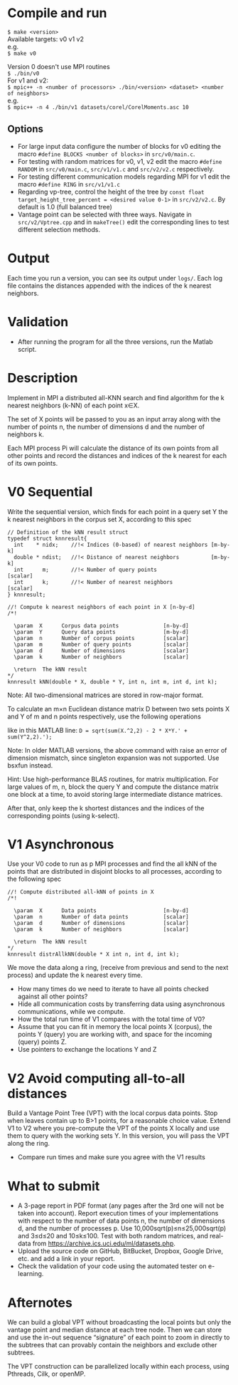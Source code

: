 # Compile and run

`$ make <version>`  
Available targets: v0 v1 v2  
e.g.   
`$ make v0`  
  
Version 0 doesn't use MPI routines  
`$ ./bin/v0`  
For v1 and v2:  
`$ mpic++ -n <number of processors> ./bin/<version> <dataset> <number of neighbors>`  
e.g.   
`$ mpic++ -n 4 ./bin/v1 datasets/corel/CorelMoments.asc 10`  

## Options

- For large input data configure the number of blocks for v0 editing the macro `#define BLOCKS <number of blocks>` in `src/v0/main.c`.
- For testing with random matrices for v0, v1, v2 edit the macro `#define RANDOM` in `src/v0/main.c`, `src/v1/v1.c` and `src/v2/v2.c` respectively.
- For testing different communication models regarding MPI for v1 edit the macro `#define RING` in `src/v1/v1.c`
- Regarding vp-tree, control the height of the tree by `const float target_height_tree_percent = <desired value 0-1>` in `src/v2/v2.c`. By default is 1.0 (full balanced tree)
- Vantage point can be selected with three ways. Navigate in `src/v2/Vptree.cpp` and in `makeTree()` edit the corresponding lines to test different selection methods.

# Output

Each time you run a version, you can see its output under `logs/`. Each log file contains the distances appended with the indices of the k nearest neighbors.

# Validation

- After running the program for all the three versions, run the Matlab script. 

# Description

Implement in MPI a distributed all-KNN search and find algorithm for the k nearest neighbors (k-NN) of each point x∈X.

The set of X points will be passed to you as an input array along with the number of points n, the number of dimensions d and the number of neighbors k.

Each MPI process Pi will calculate the distance of its own points from all other points and record the distances and indices of the k nearest for each of its own points.

# V0 Sequential

Write the sequential version, which finds for each point in a query set Y the k nearest neighbors in the corpus set X, according to this spec

```
// Definition of the kNN result struct
typedef struct knnresult{
  int    * nidx;    //!< Indices (0-based) of nearest neighbors [m-by-k]
  double * ndist;   //!< Distance of nearest neighbors          [m-by-k]
  int      m;       //!< Number of query points                 [scalar]
  int      k;       //!< Number of nearest neighbors            [scalar]
} knnresult;

//! Compute k nearest neighbors of each point in X [n-by-d]
/*!

  \param  X      Corpus data points              [n-by-d]
  \param  Y      Query data points               [m-by-d]
  \param  n      Number of corpus points         [scalar]
  \param  m      Number of query points          [scalar]
  \param  d      Number of dimensions            [scalar]
  \param  k      Number of neighbors             [scalar]

  \return  The kNN result
*/
knnresult kNN(double * X, double * Y, int n, int m, int d, int k);

```

Note: All two-dimensional matrices are stored in row-major format.

To calculate an m×n Euclidean distance matrix D between two sets points X and Y of m and n points respectively, use the following operations

like in this MATLAB line:
`D = sqrt(sum(X.^2,2) - 2 * X*Y.' + sum(Y^2,2).');`

Note: In older MATLAB versions, the above command with raise an error of dimension mismatch, since singleton expansion was not supported. Use bsxfun instead.

Hint: Use high-performance BLAS routines, for matrix multiplication. For large values of m, n, block the query Y and compute the distance matrix one block at a time, to avoid storing large intermediate distance matrices.

After that, only keep the k shortest distances and the indices of the corresponding points (using k-select).

# V1 Asynchronous

Use your V0 code to run as p MPI processes and find the all kNN of the points that are distributed in disjoint blocks to all processes, according to the following spec

```
//! Compute distributed all-kNN of points in X
/*!

  \param  X      Data points                     [n-by-d]
  \param  n      Number of data points           [scalar]
  \param  d      Number of dimensions            [scalar]
  \param  k      Number of neighbors             [scalar]

  \return  The kNN result
*/
knnresult distrAllkNN(double * X int n, int d, int k);

```

We move the data along a ring, (receive from previous and send to the next process) and update the k nearest every time.

- How many times do we need to iterate to have all points checked against all other points?
- Hide all communication costs by transferring data using asynchronous communications, while we compute.
- How the total run time of V1 compares with the total time of V0?
- Assume that you can fit in memory the local points X (corpus), the points Y (query) you are working with, and space for the incoming (query) points Z.
- Use pointers to exchange the locations Y and Z

# V2 Avoid computing all-to-all distances

Build a Vantage Point Tree (VPT) with the local corpus data points. Stop when leaves contain up to B>1 points, for a reasonable choice value. Extend V1 to V2 where you pre-compute the VPT of the points X locally and use them to query with the working sets Y. In this version, you will pass the VPT along the ring.

- Compare run times and make sure you agree with the V1 results

# What to submit

- A 3-page report in PDF format (any pages after the 3rd one will not be taken into account). Report execution times of your implementations with respect to the number of data points n, the number of dimensions d, and the number of processes p. Use 10,000sqrt(p)≤n≤25,000sqrt(p) and 3≤d≤20 and 10≤k≤100. Test with both random matrices, and real-data from https://archive.ics.uci.edu/ml/datasets.php.
- Upload the source code on GitHub, BitBucket, Dropbox, Google Drive, etc. and add a link in your report.
- Check the validation of your code using the automated tester on e-learning.

# Afternotes
We can build a global VPT without broadcasting the local points but only the vantage point and median distance at each tree node. Then we can store and use the in-out sequence “signature” of each point to zoom in directly to the subtrees that can provably contain the neighbors and exclude other subtrees.

The VPT construction can be parallelized locally within each process, using Pthreads, Cilk, or openMP.



